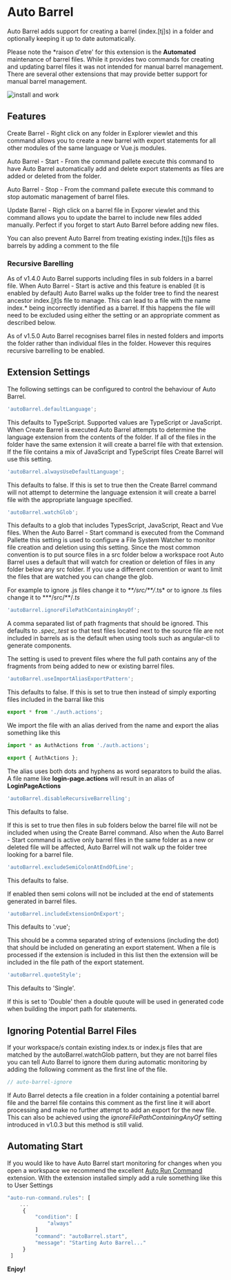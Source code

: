 # Auto Barrel

Auto Barrel adds support for creating a barrel (index.[tj]s) in a folder and optionally keeping it up to date automatically.

Please note the *raison d'etre' for this extension is the **Automated** maintenance of barrel files.  While it provides two commands for creating and updating barrel files it was not intended for manual barrel management.  There are several other extensions that may provide better support for manual barrel management. 

![install and work](images/auto-barrel.gif)

## Features

Create Barrel - Right click on any folder in Explorer viewlet and this command allows you to create a new barrel with export statements for all other modules of the same language or Vue.js modules.

Auto Barrel - Start - From the command pallete execute this command to have Auto Barrel automatically add and delete export statements as files are added or deleted from the folder.

Auto Barrel - Stop - From the command pallete execute this command to stop automatic management of barrel files.

Update Barrel - Righ click on a barrel file in Exporer viewlet and this command allows you to update the barrel to include new files added manually. Perfect if you forget to start Auto Barrel before adding new files.

You can also prevent Auto Barrel from treating existing index.[tj]s files as barrels by adding a comment to the file

### Recursive Barelling

As of v1.4.0 Auto Barrel supports including files in sub folders in a barrel file. When Auto Barrel - Start is active and this feature is enabled (it is enabled by default) Auto Barrel walks up the folder tree to find the nearest ancestor index.[jt]s file to manage. This can lead to a file with the name index.\* being incorrectly identified as a barrel. If this happens the file will need to be excluded using either the setting or an appropriate comment as described below.

As of v1.5.0 Auto Barrel recognises barrel files in nested folders and imports the folder rather than individual files in the folder. However this requires recursive barrelling to be enabled.

## Extension Settings

The following settings can be configured to control the behaviour of Auto Barrel.

```javascript
'autoBarrel.defaultLanguage';
```

This defaults to TypeScript. Supported values are TypeScript or JavaScript. When Create Barrel is executed Auto Barrel attempts to determine the language extension from the contents of the folder. If all of the files in the folder have the same extension it will create a barrel file with that extension. If the file contains a mix of JavaScript and TypeScript files Create Barrel will use this setting.

```javascript
'autoBarrel.alwaysUseDefaultLanguage';
```

This defaults to false. If this is set to true then the Create Barrel command will not attempt to determine the language extension it will create a barrel file with the appropriate language specified.

```javascript
'autoBarrel.watchGlob';
```

This defaults to a glob that includes TypesScript, JavaScript, React and Vue files. When the Auto Barrel - Start command is executed from the Command Pallette this setting is used to configure a File System Watcher to monitor file creation and deletion using this setting. Since the most common convention is to put source files in a src folder below a workspace root Auto Barrel uses a default that will watch for creation or deletion of files in any folder below any src folder. If you use a different convention or want to limit the files that are watched you can change the glob.

For example to ignore .js files change it to _\*\*\/src\/\*\*\/_.ts* or to ignore .ts files change it to *\*\*\/src\/\*\*\/_.ts_

```javascript
'autoBarrel.ignoreFilePathContainingAnyOf';
```

A comma separated list of path fragments that should be ignored. This defaults to _.spec,.test_ so that test files located next to the source file are not included in barrels as is the default when using tools such as angular-cli to generate components.

The setting is used to prevent files where the full path contains any of the fragments from being added to new or existing barrel files.

```javascript
'autoBarrel.useImportAliasExportPattern';
```

This defaults to false. If this is set to true then instead of simply exporting files included in the barral like this

```javascript
export * from './auth.actions';
```

We import the file with an alias derived from the name and export the alias something like this

```javascript
import * as AuthActions from './auth.actions';

export { AuthActions };
```

The alias uses both dots and hyphens as word separators to build the alias. A file name like **login-page.actions** will result in an alias of **LoginPageActions**

```javascript
'autoBarrel.disableRecursiveBarrelling';
```

This defaults to false.

If this is set to true then files in sub folders below the barrel file will not be included when using the Create Barrel command. Also when the Auto Barrel - Start command is active only barrel files in the same folder as a new or deleted file will be affected, Auto Barrel will not walk up the folder tree looking for a barrel file.

```javascript
'autoBarrel.excludeSemiColonAtEndOfLine';
```

This defaults to false.

If enabled then semi colons will not be included at the end of statements generated in barrel files.

```javascript
'autoBarrel.includeExtensionOnExport';
```

This defaults to '.vue';

This should be a comma separated string of extensions (including the dot) that should be included on generating an export statement. When a file is processed if the extension is included in this list then the extension will be included in the file path of the export statement.

```javascript
'autoBarrel.quoteStyle';
```

This defaults to 'Single'.

If this is set to 'Double' then a double quoute will be used in generated code when building the import path for statements.

## Ignoring Potential Barrel Files

If your workspace/s contain existing index.ts or index.js files that are matched by the autoBarrel.watchGlob pattern, but they are not barrel files you can tell Auto Barrel to ignore them during automatic monitoring by adding the following comment as the first line of the file.

```javascript
// auto-barrel-ignore
```

If Auto Barrel detects a file creation in a folder containing a potential barrel file and the barrel file contains this comment as the first line it will abort processing and make no further attempt to add an export for the new file. This can also be achieved using the _ignoreFilePathContainingAnyOf_ setting introduced in v1.0.3 but this method is still valid.

## Automating Start

If you would like to have Auto Barrel start monitoring for changes when you open a workspace we recommend the excellent [Auto Run Command](https://marketplace.visualstudio.com/items?itemName=gabrielgrinberg.auto-run-command#overview) extension. With the extension installed simply add a rule something like this to User Settings

```javascript
"auto-run-command.rules": [
    ...
     {
         "condition": [
             "always"
         ]
         "command": "autoBarrel.start",
         "message": "Starting Auto Barrel..."
     }
 ]
```

**Enjoy!**

